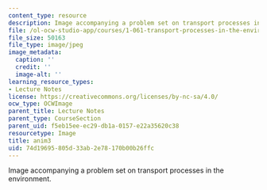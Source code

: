 ```yaml
---
content_type: resource
description: Image accompanying a problem set on transport processes in the environment.
file: /ol-ocw-studio-app/courses/1-061-transport-processes-in-the-environment-fall-2008/74d19695805d33ab2e78170b00b26ffc_anim3.jpg
file_size: 50163
file_type: image/jpeg
image_metadata:
  caption: ''
  credit: ''
  image-alt: ''
learning_resource_types:
- Lecture Notes
license: https://creativecommons.org/licenses/by-nc-sa/4.0/
ocw_type: OCWImage
parent_title: Lecture Notes
parent_type: CourseSection
parent_uid: f5eb15ee-ec29-db1a-0157-e22a35620c38
resourcetype: Image
title: anim3
uid: 74d19695-805d-33ab-2e78-170b00b26ffc
---
```

Image accompanying a problem set on transport processes in the environment.